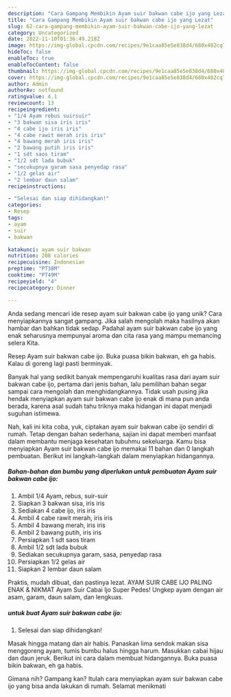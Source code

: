 ```yaml
---
description: "Cara Gampang Membikin Ayam suir bakwan cabe ijo yang Lezat"
title: "Cara Gampang Membikin Ayam suir bakwan cabe ijo yang Lezat"
slug: 62-cara-gampang-membikin-ayam-suir-bakwan-cabe-ijo-yang-lezat
category: Uncategorized
date: 2022-11-10T01:36:49.218Z
image: https://img-global.cpcdn.com/recipes/9e1caa85e5e838d4/680x482cq70/ayam-suir-bakwan-cabe-ijo-foto-resep-utama.jpg
hideToc: false
enableToc: true
enableTocContent: false
thumbnail: https://img-global.cpcdn.com/recipes/9e1caa85e5e838d4/680x482cq70/ayam-suir-bakwan-cabe-ijo-foto-resep-utama.jpg
cover: https://img-global.cpcdn.com/recipes/9e1caa85e5e838d4/680x482cq70/ayam-suir-bakwan-cabe-ijo-foto-resep-utama.jpg
author: Admin
authorAv: notfound
ratingvalue: 4.1
reviewcount: 13
recipeingredient:
- "1/4 Ayam rebus suirsuir"
- "3 bakwan sisa iris iris"
- "4 cabe ijo iris iris"
- "4 cabe rawit merah iris iris"
- "4 bawang merah iris iris"
- "2 bawang putih iris iris"
- "1 sdt saos tiram"
- "1/2 sdt lada bubuk"
- "secukupnya garam sasa penyedap rasa"
- "1/2 gelas air"
- "2 lembar daun salam"
recipeinstructions:

- "Selesai dan siap dihidangkan!"
categories:
- Resep
tags:
- ayam
- suir
- bakwan

katakunci: ayam suir bakwan 
nutrition: 208 calories
recipecuisine: Indonesian
preptime: "PT38M"
cooktime: "PT49M"
recipeyield: "4"
recipecategory: Dinner

---
```





Anda sedang mencari ide resep ayam suir bakwan cabe ijo yang unik? Cara menyiapkannya sangat gampang. Jika salah mengolah maka hasilnya akan hambar dan bahkan tidak sedap. Padahal ayam suir bakwan cabe ijo yang enak seharusnya mempunyai aroma dan cita rasa yang mampu memancing selera Kita.





Resep Ayam suir bakwan cabe ijo. Buka puasa bikin bakwan, eh ga habis. Kalau di goreng lagi pasti berminyak.

Banyak hal yang sedikit banyak mempengaruhi kualitas rasa dari ayam suir bakwan cabe ijo, pertama dari jenis bahan, lalu pemilihan bahan segar sampai cara mengolah dan menghidangkannya. Tidak usah pusing jika hendak menyiapkan ayam suir bakwan cabe ijo enak di mana pun anda berada, karena asal sudah tahu triknya maka hidangan ini dapat menjadi suguhan istimewa.






Nah, kali ini kita coba, yuk, ciptakan ayam suir bakwan cabe ijo sendiri di rumah. Tetap dengan bahan sederhana, sajian ini dapat memberi manfaat dalam membantu menjaga kesehatan tubuhmu sekeluarga. Kamu bisa menyiapkan Ayam suir bakwan cabe ijo memakai 11 bahan dan 0 langkah pembuatan. Berikut ini langkah-langkah dalam menyiapkan hidangannya.

<!--inarticleads1-->

##### Bahan-bahan dan bumbu yang diperlukan untuk pembuatan Ayam suir bakwan cabe ijo:

1. Ambil 1/4 Ayam, rebus, suir-suir
1. Siapkan 3 bakwan sisa, iris iris
1. Sediakan 4 cabe ijo, iris iris
1. Ambil 4 cabe rawit merah, iris iris
1. Ambil 4 bawang merah, iris iris
1. Ambil 2 bawang putih, iris iris
1. Persiapkan 1 sdt saos tiram
1. Ambil 1/2 sdt lada bubuk
1. Sediakan secukupnya garam, sasa, penyedap rasa
1. Persiapkan 1/2 gelas air
1. Siapkan 2 lembar daun salam


Praktis, mudah dibuat, dan pastinya lezat. AYAM SUIR CABE IJO PALING ENAK &amp; NIKMAT Ayam Suir Cabai Ijo Super Pedes! Ungkep ayam dengan air asam, garam, daun salam, dan lengkuas. 

<!--inarticleads2-->

#####  untuk buat Ayam suir bakwan cabe ijo:


1. Selesai dan siap dihidangkan!

Masak hingga matang dan air habis. Panaskan lima sendok makan sisa menggoreng ayam, tumis bumbu halus hingga harum. Masukkan cabai hijau dan daun jeruk. Berikut ini cara dalam membuat hidangannya. Buka puasa bikin bakwan, eh ga habis. 

Gimana nih? Gampang kan? Itulah cara menyiapkan ayam suir bakwan cabe ijo yang bisa anda lakukan di rumah. Selamat menikmati
